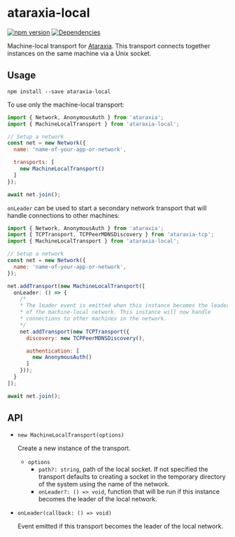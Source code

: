 # ataraxia-local

[![npm version](https://badge.fury.io/js/ataraxia-local.svg)](https://badge.fury.io/js/ataraxia-local)
[![Dependencies](https://david-dm.org/aholstenson/ataraxia/status.svg?path=packages/local)](https://david-dm.org/aholstenson/ataraxia?path=packages/local)

Machine-local transport for [Ataraxia](https://github.com/aholstenson/ataraxia).
This transport connects together instances on the same machine via a Unix
socket.

## Usage

```
npm install --save ataraxia-local
```

To use only the machine-local transport:

```javascript
import { Network, AnonymousAuth } from 'ataraxia';
import { MachineLocalTransport } from 'ataraxia-local';

// Setup a network
const net = new Network({
  name: 'name-of-your-app-or-network',

  transports: [
    new MachineLocalTransport()
  ]
});

await net.join();
```

`onLeader` can be used to start a secondary network transport that
will handle connections to other machines:

```javascript
import { Network, AnonymousAuth } from 'ataraxia';
import { TCPTransport, TCPPeerMDNSDiscovery } from 'ataraxia-tcp';
import { MachineLocalTransport } from 'ataraxia-local';

// Setup a network
const net = new Network({
  name: 'name-of-your-app-or-network',
});

net.addTransport(new MachineLocalTransport([
  onLeader: () => {
    /*
    * The leader event is emitted when this instance becomes the leader
    * of the machine-local network. This instance will now handle
    * connections to other machines in the network.
    */
    net.addTransport(new TCPTransport({
      discovery: new TCPPeerMDNSDiscovery(),

      authentication: [
        new AnonymousAuth()
      ]
    }));
  }
]);

await net.join();
```

## API

* `new MachineLocalTransport(options)`

  Create a new instance of the transport.

  * `options`
    * `path?: string`, path of the local socket. If not specified the transport 
      defaults to creating a socket in the temporary directory of the system 
      using the name of the network.
    * `onLeader?: () => void`, function that will be run if this instance 
      becomes the leader of the local network.

* `onLeader(callback: () => void)`

  Event emitted if this transport becomes the leader of the local network.
